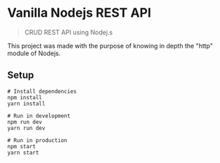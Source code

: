# Vanilla Nodejs REST API
> CRUD REST API using Nodej.s

This project was made with the purpose of knowing in depth the "http" module of Nodejs.

## Setup
```
# Install dependencies
npm install
yarn install

# Run in development
npm run dev
yarn run dev

# Run in production
npm start
yarn start
```